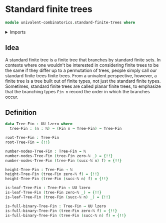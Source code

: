 # Standard finite trees

```agda
module univalent-combinatorics.standard-finite-trees where
```

<details><summary>Imports</summary>

```agda
open import elementary-number-theory.maximum-natural-numbers
open import elementary-number-theory.natural-numbers
open import elementary-number-theory.sums-of-natural-numbers

open import foundation.cartesian-product-types
open import foundation.empty-types
open import foundation.identity-types
open import foundation.unit-type
open import foundation.universe-levels

open import univalent-combinatorics.standard-finite-types
```

</details>

## Idea

A standard finite tree is a finite tree that branches by standard finite sets.
In contexts where one wouldn't be interested in considering finite trees to be
the same if they differ up to a permutation of trees, people simply call our
standard finite trees finite trees. From a univalent perspective, however, a
finite tree is a tree built out of finite types, not just the standard finite
types. Sometimes, standard finite trees are called planar finite trees, to
emphasize that the branching types `Fin n` record the order in which the
branches occur.

## Definition

```agda
data Tree-Fin : UU lzero where
  tree-Fin : (n : ℕ) → (Fin n → Tree-Fin) → Tree-Fin

root-Tree-Fin : Tree-Fin
root-Tree-Fin = {!!}

number-nodes-Tree-Fin : Tree-Fin → ℕ
number-nodes-Tree-Fin (tree-Fin zero-ℕ _) = {!!}
number-nodes-Tree-Fin (tree-Fin (succ-ℕ n) f) = {!!}

height-Tree-Fin : Tree-Fin → ℕ
height-Tree-Fin (tree-Fin zero-ℕ f) = {!!}
height-Tree-Fin (tree-Fin (succ-ℕ n) f) = {!!}

is-leaf-Tree-Fin : Tree-Fin → UU lzero
is-leaf-Tree-Fin (tree-Fin zero-ℕ _) = {!!}
is-leaf-Tree-Fin (tree-Fin (succ-ℕ n) _) = {!!}

is-full-binary-Tree-Fin : Tree-Fin → UU lzero
is-full-binary-Tree-Fin (tree-Fin zero-ℕ f) = {!!}
is-full-binary-Tree-Fin (tree-Fin (succ-ℕ n) f) = {!!}
```

